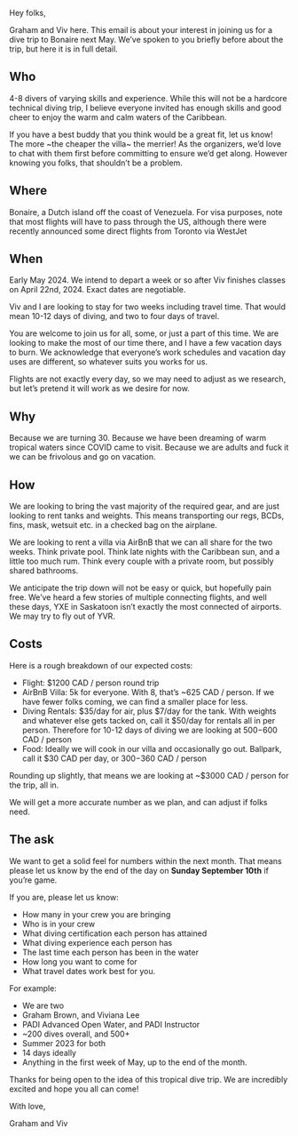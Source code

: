 Hey folks,

Graham and Viv here. This email is about your interest in joining us for a dive trip to Bonaire next May. We’ve spoken to you briefly before about the trip, but here it is in full detail.

## Who

4-8 divers of varying skills and experience. While this will not be a hardcore technical diving trip, I believe everyone invited has enough skills and good cheer to enjoy the warm and calm waters of the Caribbean. 

If you have a best buddy that you think would be a great fit, let us know! The more ~the cheaper the villa~ the merrier! As the organizers, we’d love to chat with them first before committing to ensure we’d get along. However knowing you folks, that shouldn’t be a problem. 

## Where

Bonaire, a Dutch island off the coast of Venezuela. For visa purposes, note that most flights will have to pass through the US, although there were recently announced some direct flights from Toronto via WestJet

## When

Early May 2024. We intend to depart a week or so after Viv finishes classes on April 22nd, 2024. Exact dates are negotiable. 

Viv and I are looking to stay for two weeks including travel time. That would mean 10-12 days of diving, and two to four days of travel. 

You are welcome to join us for all, some, or just a part of this time. We are looking to make the most of our time there, and I have a few vacation days to burn. We acknowledge that everyone’s work schedules and vacation day uses are different, so whatever suits you works for us. 

Flights are not exactly every day, so we may need to adjust as we research, but let’s pretend it will work as we desire for now.

## Why

Because we are turning 30. Because we have been dreaming of warm tropical waters since COVID came to visit. Because we are adults and fuck it we can be frivolous and go on vacation. 

## How

We are looking to bring the vast majority of the required gear, and are just looking to rent tanks and weights. This means transporting our regs, BCDs, fins, mask, wetsuit etc. in a checked bag on the airplane. 

We are looking to rent a villa via AirBnB that we can all share for the two weeks. Think private pool. Think late nights with the Caribbean sun, and a little too much rum. Think every couple with a private room, but possibly shared bathrooms. 

We anticipate the trip down will not be easy or quick, but hopefully pain free. We’ve heard a few stories of multiple connecting flights, and well these days, YXE in Saskatoon isn’t exactly the most connected of airports. We may try to fly out of YVR. 

## Costs

Here is a rough breakdown of our expected costs:

 - Flight: $1200 CAD / person round trip
 - AirBnB Villa: 5k for everyone. With 8, that’s ~625 CAD / person. If we have fewer folks coming, we can find a smaller place for less. 
 - Diving Rentals: $35/day for air, plus $7/day for the tank. With weights and whatever else gets tacked on, call it $50/day for rentals all in per person. Therefore for 10-12 days of diving we are looking at $500-$600 CAD / person
 - Food: Ideally we will cook in our villa and occasionally go out. Ballpark, call it $30 CAD per day, or $300-$360 CAD / person 
 
Rounding up slightly, that means we are looking at ~$3000 CAD / person for the trip, all in.  
 
We will get a more accurate number as we plan, and can adjust if folks need.

## The ask

We want to get a solid feel for numbers within the next month. That means please let us know by the end of the day on **Sunday September 10th** if you’re game.

If you are, please let us know:
 - How many in your crew you are bringing
 - Who is in your crew
 - What diving certification each person has attained
 - What diving experience each person has
 - The last time each person has been in the water
 - How long you want to come for
 - What travel dates work best for you.
 
 For example:
  - We are two
  - Graham Brown, and Viviana Lee
  - PADI Advanced Open Water, and PADI Instructor
  - ~200 dives overall, and 500+
  - Summer 2023 for both
  - 14 days ideally
  - Anything in the first week of May, up to the end of the month.

Thanks for being open to the idea of this tropical dive trip. We are incredibly excited and hope you all can come!

With love, 

Graham and Viv 